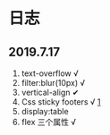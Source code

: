 # 日志
## 2019.7.17
1. text-overflow √
2. filter:blur(10px) √
3. vertical-align ✔
4. Css sticky footers  √
[1](https://blog.csdn.net/github_38861674/article/details/76541300)
5. display:table 
6. flex 三个属性 √